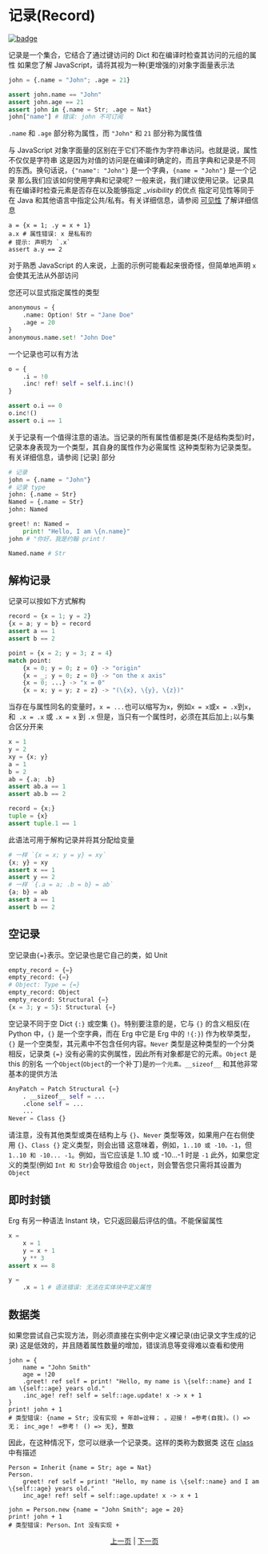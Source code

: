 # 记录(Record)

[![badge](https://img.shields.io/endpoint.svg?url=https%3A%2F%2Fgezf7g7pd5.execute-api.ap-northeast-1.amazonaws.com%2Fdefault%2Fsource_up_to_date%3Fowner%3Derg-lang%26repos%3Derg%26ref%3Dmain%26path%3Ddoc/EN/syntax/13_record.md%26commit_hash%3D96b113c47ec6ca7ad91a6b486d55758de00d557d)](https://gezf7g7pd5.execute-api.ap-northeast-1.amazonaws.com/default/source_up_to_date?owner=erg-lang&repos=erg&ref=main&path=doc/EN/syntax/13_record.md&commit_hash=96b113c47ec6ca7ad91a6b486d55758de00d557d)

记录是一个集合，它结合了通过键访问的 Dict 和在编译时检查其访问的元组的属性
如果您了解 JavaScript，请将其视为一种(更增强的)对象字面量表示法

```python
john = {.name = "John"; .age = 21}

assert john.name == "John"
assert john.age == 21
assert john in {.name = Str; .age = Nat}
john["name"] # 错误: john 不可订阅
```

`.name` 和 `.age` 部分称为属性，而 `"John"` 和 `21` 部分称为属性值

与 JavaScript 对象字面量的区别在于它们不能作为字符串访问。也就是说，属性不仅仅是字符串
这是因为对值的访问是在编译时确定的，而且字典和记录是不同的东西。换句话说，`{"name": "John"}` 是一个字典，`{name = "John"}` 是一个记录
那么我们应该如何使用字典和记录呢?
一般来说，我们建议使用记录。记录具有在编译时检查元素是否存在以及能够指定 __visibility_ 的优点
指定可见性等同于在 Java 和其他语言中指定公共/私有。有关详细信息，请参阅 [可见性](./19_visibility.md) 了解详细信息

```python,compile_fail
a = {x = 1; .y = x + 1}
a.x # 属性错误: x 是私有的
# 提示: 声明为 `.x`
assert a.y == 2
```

对于熟悉 JavaScript 的人来说，上面的示例可能看起来很奇怪，但简单地声明 `x` 会使其无法从外部访问

您还可以显式指定属性的类型

```python
anonymous = {
    .name: Option! Str = "Jane Doe"
    .age = 20
}
anonymous.name.set! "John Doe"
```

一个记录也可以有方法

```python
o = {
    .i = !0
    .inc! ref! self = self.i.inc!()
}

assert o.i == 0
o.inc!()
assert o.i == 1
```

关于记录有一个值得注意的语法。当记录的所有属性值都是类(不是结构类型)时，记录本身表现为一个类型，其自身的属性作为必需属性
这种类型称为记录类型。有关详细信息，请参阅 [记录] 部分

```python
# 记录
john = {.name = "John"}
# 记录 type
john: {.name = Str}
Named = {.name = Str}
john: Named

greet! n: Named =
    print! "Hello, I am \{n.name}"
john # "你好，我是约翰 print！

Named.name # Str
```

## 解构记录

记录可以按如下方式解构

```python
record = {x = 1; y = 2}
{x = a; y = b} = record
assert a == 1
assert b == 2

point = {x = 2; y = 3; z = 4}
match point:
    {x = 0; y = 0; z = 0} -> "origin"
    {x = _; y = 0; z = 0} -> "on the x axis"
    {x = 0; ...} -> "x = 0"
    {x = x; y = y; z = z} -> "(\{x}, \{y}, \{z})"
```

当存在与属性同名的变量时，`x = ...`也可以缩写为`x`，例如`x = x`或`x = .x`到`x`，和` .x = .x` 或 `.x = x` 到 `.x`
但是，当只有一个属性时，必须在其后加上`;`以与集合区分开来

```python
x = 1
y = 2
xy = {x; y}
a = 1
b = 2
ab = {.a; .b}
assert ab.a == 1
assert ab.b == 2

record = {x;}
tuple = {x}
assert tuple.1 == 1
```

此语法可用于解构记录并将其分配给变量

```python
# 一样 `{x = x; y = y} = xy`
{x; y} = xy
assert x == 1
assert y == 2
# 一样 `{.a = a; .b = b} = ab`
{a; b} = ab
assert a == 1
assert b == 2
```

## 空记录

空记录由`{=}`表示。空记录也是它自己的类，如 Unit

```python
empty_record = {=}
empty_record: {=}
# Object: Type = {=}
empty_record: Object
empty_record: Structural {=}
{x = 3; y = 5}: Structural {=}
```

空记录不同于空 Dict `{:}` 或空集 `{}`。特别要注意的是，它与 `{}` 的含义相反(在 Python 中，`{}` 是一个空字典，而在 Erg 中它是 Erg 中的 `!{:}`)
作为枚举类型，`{}` 是一个空类型，其元素中不包含任何内容。`Never` 类型是这种类型的一个分类
相反，记录类 `{=}` 没有必需的实例属性，因此所有对象都是它的元素。`Object` 是 this 的别名
一个`Object`(`Object`的一个补丁)是`的一个元素。__sizeof__` 和其他非常基本的提供方法

```python
AnyPatch = Patch Structural {=}
    . __sizeof__ self = ...
    .clone self = ...
    ...
Never = Class {}
```

请注意，没有其他类型或类在结构上与 `{}`、`Never` 类型等效，如果用户在右侧使用 `{}`、`Class {}` 定义类型，则会出错
这意味着，例如，`1..10 或 -10。-1`，但 `1..10 和 -10... -1`。例如，当它应该是 1..10 或 -10...-1 时是 `-1`
此外，如果您定义的类型(例如 `Int 和 Str`)会导致组合 `Object`，则会警告您只需将其设置为 `Object`

## 即时封锁

Erg 有另一种语法 Instant 块，它只返回最后评估的值。不能保留属性

```python
x =
    x = 1
    y = x + 1
    y ** 3
assert x == 8

y =
    .x = 1 # 语法错误: 无法在实体块中定义属性
```

## 数据类

如果您尝试自己实现方法，则必须直接在实例中定义裸记录(由记录文字生成的记录)
这是低效的，并且随着属性数量的增加，错误消息等变得难以查看和使用

```python,checker_ignore
john = {
    name = "John Smith"
    age = !20
    .greet! ref self = print! "Hello, my name is \{self::name} and I am \{self::age} years old."
    .inc_age! ref! self = self::age.update! x -> x + 1
}
print! john + 1
# 类型错误: {name = Str; 没有实现 + 年龄=诠释； 。迎接！ =参考(自我)。() => 无； inc_age！ =参考！ () => 无}, 整数
```

因此，在这种情况下，您可以继承一个记录类。这样的类称为数据类
这在 [class](./type/04_class.md) 中有描述

```python,checker_ignore
Person = Inherit {name = Str; age = Nat}
Person.
    greet! ref self = print! "Hello, my name is \{self::name} and I am \{self::age} years old."
    inc_age! ref! self = self::age.update! x -> x + 1

john = Person.new {name = "John Smith"; age = 20}
print! john + 1
# 类型错误: Person、Int 没有实现 +
```

<p align='center'>
    <a href='./13_tuple.md'>上一页</a> | <a href='./15_set.md'>下一页</a>
</p>
